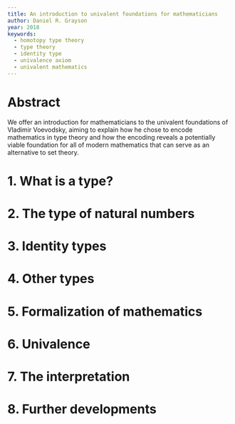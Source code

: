```yaml
---
title: An introduction to univalent foundations for mathematicians
author: Daniel R. Grayson
year: 2018
keywords:
  - homotopy type theory
  - type theory
  - identity type
  - univalence axiom
  - univalent mathematics
---
```


# Abstract

We offer an introduction for mathematicians
to the univalent foundations of Vladimir Voevodsky,
aiming to explain how he chose to encode mathematics in type theory
and how the encoding reveals a potentially viable foundation
for all of modern mathematics that can serve as an alternative to set theory.

# 1. What is a type?

# 2. The type of natural numbers

# 3. Identity types

# 4. Other types

# 5. Formalization of mathematics

# 6. Univalence

# 7. The interpretation

# 8. Further developments
